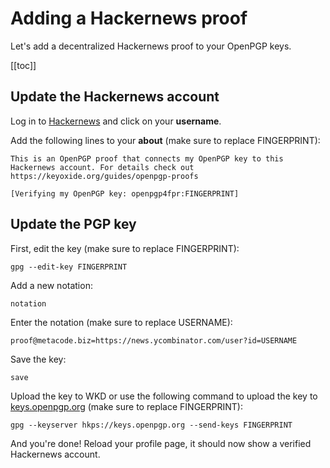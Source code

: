 # Adding a Hackernews proof

Let's add a decentralized Hackernews proof to your OpenPGP keys.

[[toc]]

## Update the Hackernews account

Log in to [Hackernews](https://news.ycombinator.com) and click on your **username**.

Add the following lines to your **about** (make sure to replace FINGERPRINT):

```
This is an OpenPGP proof that connects my OpenPGP key to this Hackernews account. For details check out https://keyoxide.org/guides/openpgp-proofs

[Verifying my OpenPGP key: openpgp4fpr:FINGERPRINT]
```

## Update the PGP key

First, edit the key (make sure to replace FINGERPRINT):

```
gpg --edit-key FINGERPRINT
```

Add a new notation:

```
notation
```

Enter the notation (make sure to replace USERNAME):

```
proof@metacode.biz=https://news.ycombinator.com/user?id=USERNAME
```

Save the key:

```
save
```

Upload the key to WKD or use the following command to upload the key to [keys.openpgp.org](https://keys.openpgp.org) (make sure to replace FINGERPRINT):

```
gpg --keyserver hkps://keys.openpgp.org --send-keys FINGERPRINT
```

And you're done! Reload your profile page, it should now show a verified Hackernews account.
